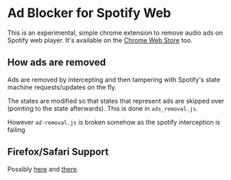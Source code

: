 # Ad Blocker for Spotify Web
This is an experimental, simple chrome extension to remove audio ads on Spotify web player.
It's available on the [Chrome Web Store](https://chrome.google.com/webstore/detail/spotify-ads-remover/mghhlojofjipigjobacbjdngmjafdeim?hl=iw&authuser=0) too.

## How ads are removed
Ads are removed by intercepting and then tampering with Spotify's state machine requests/updates on the fly. 

The states are modified so that states that represent ads are skipped over (pointing to the state afterwards). This is done in `ads_removal.js`. 

However `ad-removal.js` is broken somehow as the spotify interception is failing

## Firefox/Safari Support
Possibly [here](https://github.com/tomer8007/spotify-web-ads-remover/pull/2) and [there](https://github.com/tomer8007/spotify-web-ads-remover/pull/8).

